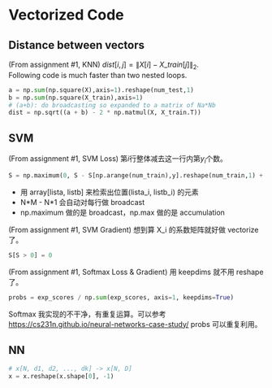 # Vectorized Code
## Distance between vectors
(From assignment #1, KNN) $dist[i,j] = \|X[i]-X\_train[j]\|_2$.  
Following code is much faster than two nested loops.
```python
a = np.sum(np.square(X),axis=1).reshape(num_test,1)
b = np.sum(np.square(X_train),axis=1)
# (a+b): do broadcasting so expanded to a matrix of Na*Nb
dist = np.sqrt((a + b) - 2 * np.matmul(X, X_train.T))
```
## SVM
(From assignment #1, SVM Loss) 第$i$行整体减去这一行内第$y_i$个数。
```python
S = np.maximum(0, S - S[np.arange(num_train),y].reshape(num_train,1) + 1)
```
 * 用 array[lista, listb] 来检索出位置(lista_i, listb_i) 的元素
 * N\*M - N\*1 会自动对每行做 broadcast
 * np.maximum 做的是 broadcast，np.max 做的是 accumulation

(From assignment #1, SVM Gradient) 想到算 X_i 的系数矩阵就好做 vectorize 了。
```python
S[S > 0] = 0
```

(From assignment #1, Softmax Loss & Gradient) 用 keepdims 就不用 reshape 了。
```python
probs = exp_scores / np.sum(exp_scores, axis=1, keepdims=True)
```
Softmax 我实现的不干净，有重复运算。可以参考 https://cs231n.github.io/neural-networks-case-study/ probs 可以重复利用。

## NN
```python
# x[N, d1, d2, ..., dk] -> x[N, D]
x = x.reshape(x.shape[0], -1)
```
